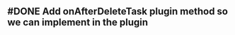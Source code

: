 ## #DONE Add onAfterDeleteTask plugin method so we can implement in the plugin
<!-- 
#task
created:2023-10-04T22:54:53.393Z
group:"Ungrouped Tasks"
story-id:The-story-project-should-be-deleted-when-a-story-is-deleted-in-the-UI
task-id:0BClz
branch:story/The-story-project-should-be-deleted-when-a-story-is-deleted-in-the-UI/task/Add-onAfterDeleteTask-plugin-method-so-we-can-implement-in-the-plugin
order:0
completed:2023-10-04T23:16:19.063Z
archived:true
archivedAt:2024-10-30T22:38:06-04:00
originalPath:backlog/stories/The-story-project-should-be-deleted-when-a-story-is-deleted-in-the-UI/tasks/Add-onAfterDeleteTask-plugin-method-so-we-can-implement-in-the-plugin.md
originalLine:1
-->


